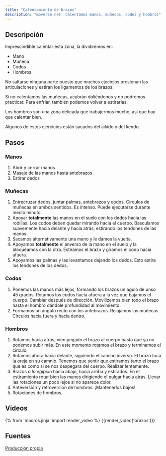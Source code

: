 ```yaml
---
title: "Calentamiento de brazos"
description: "moverse.net: Calentamos manos, muñecas, codos y hombros"
---
```

## Descripción

Imprescindible calentar esta zona, la dividiremos en:

* Mano
* Muñeca
* Codos
* Hombros

No saltarse ninguna parte puesto que muchos ejecicios presionan las articulaciones y estiran los ligamentos de los brazos.

Si no calentamos las muñecas, acabrán doliéndonos y no podremos practicar. Para enfriar, también podemos volver a estirarlas.

Los hombros son una zona delicada que trabajermos mucho, así que hay que calentar bien.

Algunos de estos ejercicios están sacados del aikido y del kendo.

## Pasos

### Manos

1. Abrir y cerrar manos
2. Masaje de las manos hasta antebrazos
3. Estirar dedos

### Muñecas

1. Entrecruzar dedos, juntar palmas, antebrazos y codos. Círculos de muñecas en ambos sentidos. Es intenso. Puede ejecutarse durante medio minuto.
2. Apoyar **totalmente** las manos en el suelo con los dedos hacia las rodillas. Los codos deben quedar mirando hacia el cuerpo. Basculamos suavemente hacia delante y hacia atrás, estirando los tendones de las manos.
3. Sacamos alternativamente una mano y le damos la vuelta.
4. Apoyamos **totalmente** el anverso de la mano en el suelo y la bloqueamos con la otra. Estiramos el brazo y giramos el codo hacia afuera.
5. Apoyamos las palmas y las levantamos dejando los dedos. Esto estira los tendones de los dedos.

### Codos

1. Ponemos las manos más lejos, formando los brazos un águlo de unso 45 grados. Rotamos los codos hacia afuera a la vez que bajamos el cuerpo. Cambiar después de dirección. Movilizemos bien todo el brazo hasta el hombro dándole profundidad al movimiento.
2. Formamos un ángulo recto con los antebrazos. Relajamos las muñecas. Círculos hacia fuera y hacia dentro.

### Hombros

1. Rotamos hacia atrás, vien pegado el brazo al cuerpo hasta que ya no podemos subir más. En este momento rotamos el brazo y terminamos el círculo.
2. Rotamos ahora hacia delante, siguiendo el camino inverso. El brazo toca la oreja en su camnio. Tenemos que sentir que estiramos tanto el brazo que es como si se nos despegara del cuerpo. Realizar lentamente.
3. Brazos *a lo egipcio* hacia abajo, hacia arriba y estirados. En el estiramiento rotar bien las manos dirigiendo el pulgar hacia atrás. Llevar las rotaciones un poco lejos si no aparece dolor.
4. Anteversión y retroversión de hombros. ¡Mantenerlos bajos!.
5. Rotaciones de hombros.

## Videos

{% from 'macros.jinja' import render_video %}
{{render_video('brazos')}}

## Fuentes

[Producción propia]({{config.site_url}})